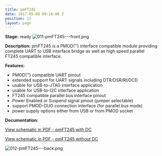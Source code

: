 ```yaml
---
title: pmFT245
date: 2017-05-08 09:16:00 Z
position: 11
layout: page
---
```


**Stage:** ready
![011-pmFT245---front.png](/uploads/pmFT245/011-pmFT245---front.png)

**Description:**
pmFT245 is a PMOD(™) interface compatible module providing complete UART to USB interface bridge as well as high speed parallel FT245 compatible interface.

**Features:**
* PMOD(™) compatible UART pinout
* extended support for UART signals including DTR/DSR/RI/DCD
* usable for USB-to-JTAG interface application
* usable for USB-to-I2C interface application
* FT245 compatible parallel bus interface pinout
* Power Enabled or Suspend signal pinout (jumper selectable)
* support PMOD-DUO connection interface (for parallel bus mode)
* power supply options either from USB or from PMOD socket

**Documentation:**

[View schematic in PDF - pmFT245 with DC](/uploads/pmFT245/pmFT245_With_DC.pdf)

[View schematic in PDF - pmFT245 without DC](/uploads/pmFT245/pmFT245_Without_DC.pdf)

![012-pmFT245---back.png](/uploads/pmFT245/012-pmFT245---back.png)